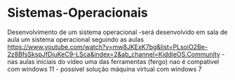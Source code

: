 # Sistemas-Operacionais
Desenvolvimento de um sistema operacional
  -será desenvolvido em sala de aula um sistema operacional seguindo as aulas https://www.youtube.com/watch?v=mw8JKExK7bg&list=PLsoiO2Be-2z8BfsSkspJfDiuKeC9-LSca&index=2&ab_channel=KiddieOS.Community
  -nas aulas iniciais do vídeo uma das ferramentas (fergo) nao é compativel com windows 11
	- possível solução máquina virtual com windows 7

